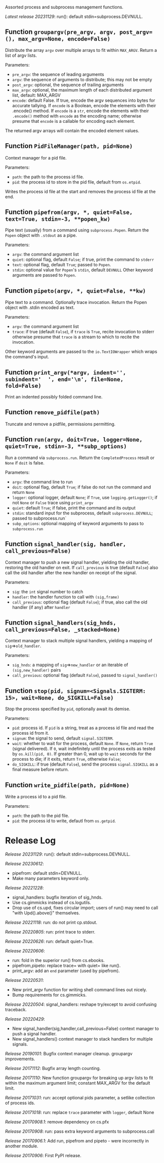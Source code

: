 Assorted process and subprocess management functions.

*Latest release 20231129*:
run(): default stdin=subprocess.DEVNULL.

## Function `groupargv(pre_argv, argv, post_argv=(), max_argv=None, encode=False)`

Distribute the array `argv` over multiple arrays
to fit within `MAX_ARGV`.
Return a list of argv lists.

Parameters:
* `pre_argv`: the sequence of leading arguments
* `argv`: the sequence of arguments to distribute; this may not be empty
* `post_argv`: optional, the sequence of trailing arguments
* `max_argv`: optional, the maximum length of each distributed
  argument list, default: MAX_ARGV
* `encode`: default False.
  If true, encode the argv sequences into bytes for accurate tallying.
  If `encode` is a Boolean,
  encode the elements with their .encode() method.
  If `encode` is a `str`, encode the elements with their `.encode()`
  method with `encode` as the encoding name;
  otherwise presume that `encode` is a callable
  for encoding each element.

The returned argv arrays will contain the encoded element values.

## Function `PidFileManager(path, pid=None)`

Context manager for a pid file.

Parameters:
* `path`: the path to the process id file.
* `pid`: the process id to store in the pid file,
  default from `os.etpid`.

Writes the process id file at the start
and removes the process id file at the end.

## Function `pipefrom(argv, *, quiet=False, text=True, stdin=-3, **popen_kw)`

Pipe text (usually) from a command using `subprocess.Popen`.
Return the `Popen` object with `.stdout` as a pipe.

Parameters:
* `argv`: the command argument list
* `quiet`: optional flag, default `False`;
  if true, print the command to `stderr`
* `text`: optional flag, default `True`; passed to `Popen`.
* `stdin`: optional value for `Popen`'s `stdin`, default `DEVNULL`
Other keyword arguments are passed to `Popen`.

## Function `pipeto(argv, *, quiet=False, **kw)`

Pipe text to a command.
Optionally trace invocation.
Return the Popen object with .stdin encoded as text.

Parameters:
* `argv`: the command argument list
* `trace`: if true (default `False`),
  if `trace` is `True`, recite invocation to stderr
  otherwise presume that `trace` is a stream
  to which to recite the invocation.

Other keyword arguments are passed to the `io.TextIOWrapper`
which wraps the command's input.

## Function `print_argv(*argv, indent='', subindent='  ', end='\n', file=None, fold=False)`

Print an indented possibly folded command line.

## Function `remove_pidfile(path)`

Truncate and remove a pidfile, permissions permitting.

## Function `run(argv, doit=True, logger=None, quiet=True, stdin=-3, **subp_options)`

Run a command via `subprocess.run`.
Return the `CompletedProcess` result or `None` if `doit` is false.

Parameters:
* `argv`: the command line to run
* `doit`: optional flag, default `True`;
  if false do not run the command and return `None`
* `logger`: optional logger, default `None`;
  if `True`, use `logging.getLogger()`;
  if not `None` or `False` trace using `print_argv`
* `quiet`: default `True`; if false, print the command and its output
* `stdin`: standard input for the subprocess, default `subprocess.DEVNULL`;
  passed to subprocess.run`
* `subp_options`: optional mapping of keyword arguments
  to pass to `subprocess.run`

## Function `signal_handler(sig, handler, call_previous=False)`

Context manager to push a new signal handler,
yielding the old handler,
restoring the old handler on exit.
If `call_previous` is true (default `False`)
also call the old handler after the new handler on receipt of the signal.

Parameters:
* `sig`: the `int` signal number to catch
* `handler`: the handler function to call with `(sig,frame)`
* `call_previous`: optional flag (default `False`);
  if true, also call the old handler (if any) after `handler`

## Function `signal_handlers(sig_hnds, call_previous=False, _stacked=None)`

Context manager to stack multiple signal handlers,
yielding a mapping of `sig`=>`old_handler`.

Parameters:
* `sig_hnds`: a mapping of `sig`=>`new_handler`
  or an iterable of `(sig,new_handler)` pairs
* `call_previous`: optional flag (default `False`), passed
  to `signal_handler()`

## Function `stop(pid, signum=<Signals.SIGTERM: 15>, wait=None, do_SIGKILL=False)`

Stop the process specified by `pid`, optionally await its demise.

Parameters:
* `pid`: process id.
  If `pid` is a string, treat as a process id file and read the
  process id from it.
* `signum`: the signal to send, default `signal.SIGTERM`.
* `wait`: whether to wait for the process, default `None`.
  If `None`, return `True` (signal delivered).
  If `0`, wait indefinitely until the process exits as tested by
  `os.kill(pid, 0)`.
  If greater than 0, wait up to `wait` seconds for the process to die;
  if it exits, return `True`, otherwise `False`;
* `do_SIGKILL`: if true (default `False`),
  send the process `signal.SIGKILL` as a final measure before return.

## Function `write_pidfile(path, pid=None)`

Write a process id to a pid file.

Parameters:
* `path`: the path to the pid file.
* `pid`: the process id to write, defautl from `os.getpid`.

# Release Log



*Release 20231129*:
run(): default stdin=subprocess.DEVNULL.

*Release 20230612*:
* pipefrom: default stdin=DEVNULL.
* Make many parameters keyword only.

*Release 20221228*:
* signal_handlers: bugfix iteration of sig_hnds.
* Use cs.gimmicks instead of cs.logutils.
* Drop use of cs.upd, fixes circular import; users of run() may need to call "with Upd().above()" themselves.

*Release 20221118*:
run: do not print cp.stdout.

*Release 20220805*:
run: print trace to stderr.

*Release 20220626*:
run: default quiet=True.

*Release 20220606*:
* run: fold in the superior run() from cs.ebooks.
* pipefrom,pipeto: replace trace= with quiet= like run().
* print_argv: add an `end` parameter (used by pipefrom).

*Release 20220531*:
* New print_argv function for writing shell command lines out nicely.
* Bump requirements for cs.gimmicks.

*Release 20220504*:
signal_handlers: reshape try/except to avoid confusing traceback.

*Release 20220429*:
* New signal_handler(sig,handler,call_previous=False) context manager to push a signal handler.
* New signal_handlers() context manager to stack handlers for multiple signals.

*Release 20190101*:
Bugfix context manager cleanup. groupargv improvements.

*Release 20171112*:
Bugfix array length counting.

*Release 20171110*:
New function groupargv for breaking up argv lists to fit within the maximum argument limit; constant MAX_ARGV for the default limit.

*Release 20171031*:
run: accept optional pids parameter, a setlike collection of process ids.

*Release 20171018*:
run: replace `trace` parameter with `logger`, default None

*Release 20170908.1*:
remove dependency on cs.pfx

*Release 20170908*:
run: pass extra keyword arguments to subprocess.call

*Release 20170906.1*:
Add run, pipefrom and pipeto - were incorrectly in another module.

*Release 20170906*:
First PyPI release.
